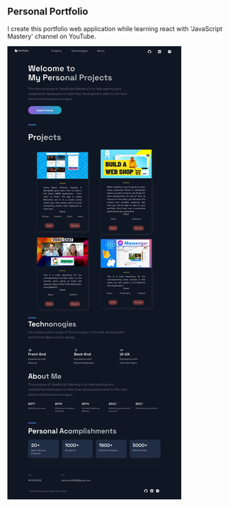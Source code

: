 ## Personal Portfolio

I create this portfolio web application while learning react with 'JavaScript Mastery' channel on YouTube.

![Portfolio Website](https://github.com/sailendrachettri/react-portfolio/blob/main/public/images/reat%20portfolio.png)
